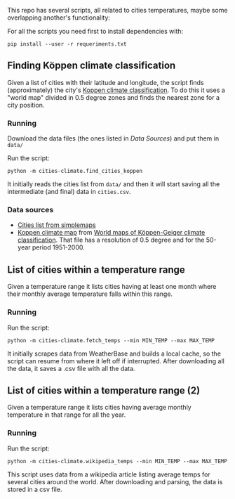 This repo has several scripts, all related to cities temperatures, maybe some overlapping another's functionality:

For all the scripts you need first to install dependencies with:

`pip install --user -r requeriments.txt`


## Finding Köppen climate classification

Given a list of cities with their latitude and longitude, the script finds (approximately) the city's [Koppen climate classification](https://en.wikipedia.org/wiki/K%C3%B6ppen_climate_classification).
To do this it uses a "world map" divided in 0.5 degree zones and finds the nearest zone for a city position.

### Running

Download the data files (the ones listed in *Data Sources*) and put them in `data/`

Run the script:

`python -m cities-climate.find_cities_koppen`

It initially reads the cities list from `data/` and then it will start saving all the intermediate (and final) data in `cities.csv`.

### Data sources

* [Cities list from simplemaps](https://simplemaps.com/data/world-cities)
* [Koppen climate map](http://koeppen-geiger.vu-wien.ac.at/data/Koeppen-Geiger-ASCII.zip) from [World maps of Köppen-Geiger climate classification](http://koeppen-geiger.vu-wien.ac.at/present.htm). That file has a resolution of 0.5 degree and for the 50-year period 1951-2000.


## List of cities within a temperature range

Given a temperature range it lists cities having at least one month where their monthly average temperature falls within this range.

### Running

Run the script:

`python -m cities-climate.fetch_temps --min MIN_TEMP --max MAX_TEMP`

It initially scrapes data from WeatherBase and builds a local cache, so the script can resume from where it left off if interrupted. After downloading all the data, it saves a .csv file with all the data.

## List of cities within a temperature range (2)

Given a temperature range it lists cities having average monthly temperature in that range for all the year.

### Running

Run the script:

`python -m cities-climate.wikipedia_temps --min MIN_TEMP --max MAX_TEMP`

This script uses data from a wikipedia article listing average temps for several cities around the world. After downloading and parsing, the data is stored in a csv file.

